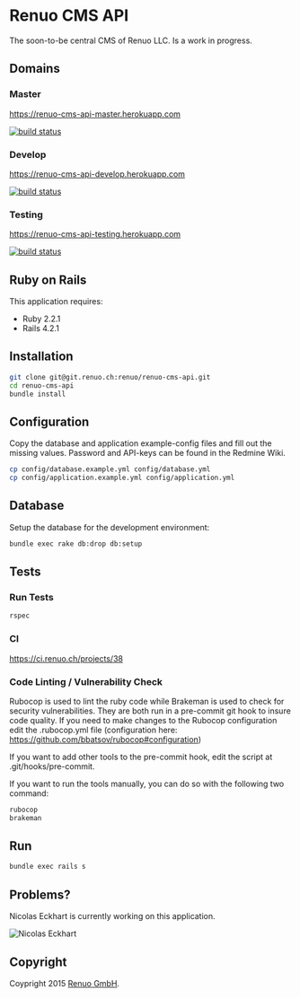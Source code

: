 # Renuo CMS API

The soon-to-be central CMS of Renuo LLC. Is a work in progress.

## Domains

### Master

https://renuo-cms-api-master.herokuapp.com

[![build status](https://ci.renuo.ch/projects/38/status.png?ref=master)](https://ci.renuo.ch/projects/38?ref=master)

### Develop

https://renuo-cms-api-develop.herokuapp.com

[![build status](https://ci.renuo.ch/projects/38/status.png?ref=develop)](https://ci.renuo.ch/projects/38?ref=develop)

### Testing

https://renuo-cms-api-testing.herokuapp.com

[![build status](https://ci.renuo.ch/projects/38/status.png?ref=testing)](https://ci.renuo.ch/projects/38?ref=testing)

## Ruby on Rails

This application requires:

- Ruby 2.2.1
- Rails 4.2.1

## Installation

```sh
git clone git@git.renuo.ch:renuo/renuo-cms-api.git
cd renuo-cms-api
bundle install
```

## Configuration

Copy the database and application example-config files and fill out the missing values.
Password and API-keys can be found in the Redmine Wiki.

```sh
cp config/database.example.yml config/database.yml
cp config/application.example.yml config/application.yml
```

## Database

Setup the database for the development environment:

```sh
bundle exec rake db:drop db:setup
```

## Tests

### Run Tests

```sh
rspec
```

### CI

https://ci.renuo.ch/projects/38

### Code Linting / Vulnerability Check

Rubocop is used to lint the ruby code while Brakeman is used to check for security vulnerabilities.
They are both run in a pre-commit git hook to insure code quality. If you need to make changes to
the Rubocop configuration edit the .rubocop.yml file (configuration here: https://github.com/bbatsov/rubocop#configuration)

If you want to add other tools to the pre-commit hook, edit the script at .git/hooks/pre-commit.

If you want to run the tools manually, you can do so with the following two command:

```sh
rubocop
brakeman
```

## Run

```sh
bundle exec rails s
```

## Problems?

Nicolas Eckhart is currently working on this application.

![Nicolas Eckhart](http://www.gravatar.com/avatar/742cec893c283daf4a3c287ef2681599)

## Copyright

Coypright 2015 [Renuo GmbH](https://www.renuo.ch/).
